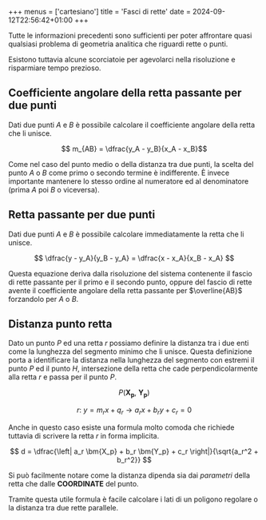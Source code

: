 +++
menus = ['cartesiano']
title = 'Fasci di rette'
date = 2024-09-12T22:56:42+01:00
+++

Tutte le informazioni precedenti sono sufficienti per poter affrontare quasi qualsiasi problema di geometria analitica che riguardi rette o punti.

Esistono tuttavia alcune scorciatoie per agevolarci nella risoluzione e risparmiare tempo prezioso.

<h2>Coefficiente angolare della retta passante per due punti</h2>

Dati due punti $A$ e $B$ è possibile calcolare il coefficiente angolare della retta che li unisce.

$$ m_{AB} = \dfrac{y_A - y_B}{x_A - x_B}$$

Come nel caso del punto medio o della distanza tra due punti, la scelta del punto $A$ o $B$ come primo o secondo termine è indifferente. È invece importante mantenere lo stesso ordine al numeratore ed al denominatore (prima $A$ poi $B$ o viceversa).

<h2>Retta passante per due punti</h2>

Dati due punti $A$ e $B$ è possibile calcolare immediatamente la retta che li unisce.

$$ \dfrac{y - y_A}{y_B - y_A} = \dfrac{x - x_A}{x_B - x_A} $$ 

Questa equazione deriva dalla risoluzione del sistema contenente il fascio di rette passante per il primo e il secondo punto, oppure del fascio di rette avente il coefficiente angolare della retta passante per $\overline{AB}$ forzandolo per $A$ o $B$.

<h2>Distanza punto retta</h2>

Dato un punto $P$ ed una retta $r$ possiamo definire la distanza tra i due enti come la lunghezza del segmento minimo che li unisce. Questa definizione porta a identificare la distanza nella lunghezza del segmento con estremi il punto $P$ ed il punto $H$, intersezione della retta che cade perpendicolarmente alla retta $r$ e passa per il punto $P$.

$$ P( \bm{X_p}, \: \bm{Y_p}) $$

$$ r: \: y= m_r x + q_r \rightarrow a_r x + b_r y + c_r = 0$$

Anche in questo caso esiste una formula molto comoda che richiede tuttavia di scrivere la retta $r$ in forma implicita.

$$ d = \dfrac{\left| a_r \bm{X_p} + b_r \bm{Y_p} + c_r \right|}{\sqrt{a_r^2 + b_r^2}} $$

Si può facilmente notare come la distanza dipenda sia dai <em>parametri</em> della retta che dalle <b>COORDINATE</b> del punto.

Tramite questa utile formula è facile calcolare i lati di un poligono regolare o la distanza tra due rette parallele.